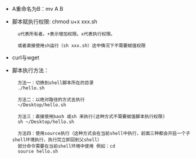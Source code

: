 
- A重命名为B：mv A B
- 脚本赋执行权限: chmod u+x xxx.sh  
		
		u代表所有者。+表示增加权限。x代表执行权限。
		
		或者直接使用sh运行（sh xxx.sh）这中情况下不需要赋值权限
- curl与wget
- 脚本执行方法：


		
		方法一：切换到shell脚本所在的目录
		./hello.sh
		
		方法二：以绝对路径的方式去执行
		~/Desktop/hello.sh
		
		方法三：直接使用bash 或sh 来执行(这种方式不需要赋值脚本执行权限)
		sh ~/Desktop/hello.sh
		
		方法四：使用source执行（这种方式会在当前shell中执行，前面三种都会开启一个子shell环境执行，执行完立即回到父shell）
		部分命令需要在当前shell环境中使用 例如：cd
		source hello.sh